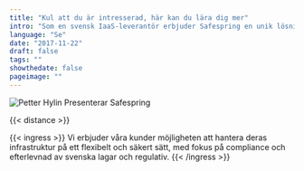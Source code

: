 ```yaml
---
title: "Kul att du är intresserad, här kan du lära dig mer"
intro: "Som en svensk IaaS-leverantör erbjuder Safespring en unik lösning för företag som söker efter hög tillgänglighet, prestanda och säkerhet i en svensk miljö."
language: "Se"
date: "2017-11-22"
draft: false
tags: ""
showthedate: false
pageimage: ""
---
```


![Petter Hylin Presenterar Safespring](/img/event/petter-live.jpg)

{{< distance >}}

{{< ingress >}}
Vi erbjuder våra kunder möjligheten att hantera deras infrastruktur på ett flexibelt och säkert sätt, med fokus på compliance och efterlevnad av svenska lagar och regulativ.
{{< /ingress >}}